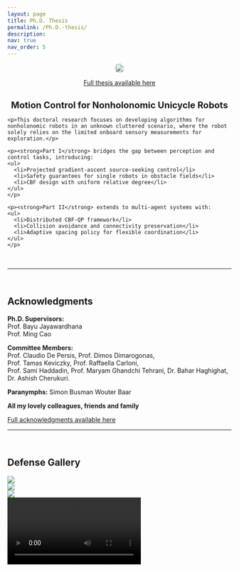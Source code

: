 ```yaml
---
layout: page
title: Ph.D. Thesis
permalink: /Ph.D.-thesis/
description: 
nav: true
nav_order: 5
---
```


<style>
.thesis-header {
  display: flex;
  gap: 40px;
  align-items: flex-start;
  margin-bottom: 2rem;
}
.thesis-left {
  flex: 1;
  min-width: 0;
  display: flex;
  flex-direction: column;
  align-items: center;
}
.thesis-image img {
  width: 100%;
  height: auto;
  border-radius: 0.5rem;
}
.thesis-title {
  margin-top: 1rem;
  text-align: center;
  font-size: 1.25rem;
  font-weight: bold;
}
.thesis-text {
  flex: 2;
  min-width: 0;
}
@media (max-width: 768px) {
  .thesis-header {
    flex-direction: column;
  }
  .thesis-left, .thesis-text {
    width: 100%;
  }
  .thesis-title {
    text-align: left;
  }
}
</style>

<div class="thesis-header">
  <div class="thesis-left">
    <div class="thesis-image">
      <img src="/assets/img/cover-all.png" class="img-fluid rounded">
    </div>
    <div class="thesis-text">
    <p><a href="https://research.rug.nl/en/publications/motion-control-for-nonholonomic-unicycle-robots">Full thesis available here</a></p>
  </div>
   <div class="thesis-title">
      Motion Control for Nonholonomic Unicycle Robots
    </div>

    <p>This doctoral research focuses on developing algorithms for nonholonomic robots in an unknown cluttered scenario, where the robot solely relies on the limited onboard sensory measurements for exploration.</p>

    <p><strong>Part I</strong> bridges the gap between perception and control tasks, introducing:
    <ul>
      <li>Projected gradient-ascent source-seeking control</li>
      <li>Safety guarantees for single robots in obstacle fields</li>
      <li>CBF design with uniform relative degree</li>
    </ul>
    </p>

    <p><strong>Part II</strong> extends to multi-agent systems with:
    <ul>
      <li>Distributed CBF-QP framework</li>
      <li>Collision avoidance and connectivity preservation</li>
      <li>Adaptive spacing policy for flexible coordination</li>
    </ul>
    </p>
  </div>
</div>

---
<br>

## Acknowledgments  

**Ph.D. Supervisors:**  
Prof. Bayu Jayawardhana  
Prof. Ming Cao  

**Committee Members:**  
Prof. Claudio De Persis, Prof. Dimos Dimarogonas,  
Prof. Tamas Keviczky, Prof. Raffaella Carloni,  
Prof. Sami Haddadin, Prof. Maryam Ghandchi Tehrani,
Dr. Bahar Haghighat, Dr. Ashish Cherukuri. 

**Paranymphs:**
Simon Busman
Wouter Baar

**All my lovely colleagues, friends and family**

[Full acknowledgments available here](https://yourdomain.com/assets/pdf/acknowledge.pdf)

---
<br>

## Defense Gallery

<div class="row">
  <div class="col-sm-4">
    <img src="/assets/img/news/phd_1.jpg" class="img-fluid rounded">
  </div>
  <div class="col-sm-4">
    <img src="/assets/img/news/phd.jpg" class="img-fluid rounded">
  </div>
  <div class="col-sm-4">
    <img src="/assets/img/news/phd_3.jpg" class="img-fluid rounded">
  </div>
</div>

<div class="mt-3">
  <video controls class="img-fluid rounded">
    <source src="/assets/video/defence.mp4" type="video/mp4">
  </video>
</div>